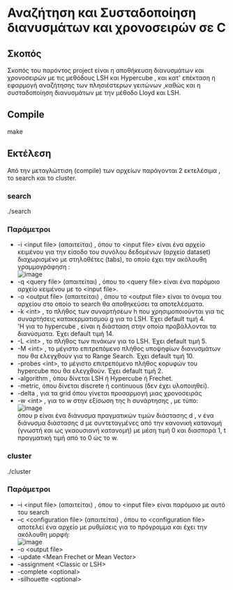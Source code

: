 <!-- # Searching and clustering of vectors and timeseries in C <br><br> -->
# Αναζήτηση και Συσταδοποίηση διανυσμάτων και χρονοσειρών σε C
<!-- ## Target
The target of this project is saving vectors and timeseries via LSH and Hypercube methods , the search of nearest neighbors 
and clustering vectors via Lloyd and LSH method. -->
## Σκοπός
Σκοπός του παρόντος project είναι η αποθήκευση διανυσμάτων και χρονοσειρών με τις μεθόδους LSH και Hypercube , και κατ' επέκταση η 
εφαρμογή αναζήτησης των πλησιέστερων γειτώνων ,καθώς και η συσταδοποίηση διανυσμάτων με την μέθοδο Lloyd και LSH.

## Compile
make

<!-- ## Execute
 -->
## Εκτέλεση
Από την μεταγλώττιση (compile) των αρχείων παράγονται 2 εκτελέσιμα , το search και το cluster.
### search
./search
### Παράμετροι
* -i \<input file\> (απαιτείται) , όπου το \<input file\> είναι ένα αρχείο κειμένου για την είσοδο του συνόλου δεδομένων (αρχείο dataset) διαχωρισμένο με στηλοθέτες (tabs), το οποίο έχει την ακόλουθη γραμμογράφηση :
  <br>![image](https://user-images.githubusercontent.com/81807480/157535032-8185dd9f-15b7-4826-8334-8641b5b3cf69.png)
* -q \<query file\> (απαιτείται) , όπου το \<query file\> είναι ένα παρόμοιο αρχείο κειμένου με το \<input file\>.
* -o \<output file\> (απαιτείται) , όπου το \<output file\> είναι το όνομα του αρχείου στο οποίο το search θα αποθηκεύσει τα αποτελέσματα.
* -k \<int\> , το πλήθος των συναρτήσεων h που χρησιμοποιούνται για τις συναρτήσεις κατακερματισμού g για το LSH. Έχει default τιμή 4. <br> 'Η για το hypercube , είναι η διάσταση στην οποία προβάλλονται τα διανύσματα. Έχει default τιμή 14.
* -L \<int\> , το πλήθος των πινάκων για το LSH. Έχει default τιμή 5.
* -M \<int\> , το μέγιστο επιτρεπόμενο πλήθος υποψηφίων διανυσμάτων που θα ελεγχθούν για το Range Search. Έχει default τιμή 10.
* -probes \<int\>, το μέγιστο επιτρεπόμενο πλήθος κορυφών του hypercube που θα ελεγχθούν. Έχει default τιμή 2.
* -algorithm , όπου δίνεται LSH ή Hypercube ή Frechet.
* -metric, όπου δίνεται discrete ή continuous (δεν έχει υλοποιηθεί).
* -delta <double> , για τα grid όπου γίνεται προσαρμογή μιας χρονοσειράς
* -w \<int\> , για το w στην εξίσωση της h συνάρτησης , με τύπο:
  <br>![image](https://user-images.githubusercontent.com/81807480/157734572-1979576b-cef8-416d-87ac-72761723be12.png)<br>
όπου p είναι ένα διάνυσμα πραγματικών τιμών διάστασης d , v ένα διάνυσμα διάστασης d με συντεταγμένες από την κανονική κατανομή (γνωστή και ως γκαουσιανή κατανομή) με μέση τιμή 0 και διασπορά 1, t πραγματική τιμή από το 0 ώς το w.   
### cluster
./cluster
### Παράμετροι
* –i \<input file\>  (απαιτείται) , όπου το \<input file\> είναι παρόμοιο με αυτό του search
* –c \<configuration file\> (απαιτείται) , όπου το \<configuration file\> αποτελεί ένα αρχείο με ρυθμίσεις για το πρόγραμμα και έχει την ακόλουθη μορφή:
  <br>![image](https://user-images.githubusercontent.com/81807480/157748450-f8beee49-4993-45dc-ae54-b7bffef41274.png)<br>  
* -o \<output file\> 
* -update \<Mean Frechet or Mean Vector\> 
* –assignment \<Classic or LSH\> 
* -complete \<optional\> 
* -silhouette \<optional\>

